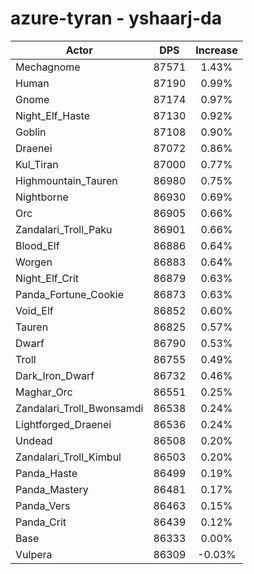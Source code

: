 # azure-tyran - yshaarj-da
| Actor | DPS | Increase |
|---|:---:|:---:|
|Mechagnome|87571|1.43%|
|Human|87190|0.99%|
|Gnome|87174|0.97%|
|Night_Elf_Haste|87130|0.92%|
|Goblin|87108|0.90%|
|Draenei|87072|0.86%|
|Kul_Tiran|87000|0.77%|
|Highmountain_Tauren|86980|0.75%|
|Nightborne|86930|0.69%|
|Orc|86905|0.66%|
|Zandalari_Troll_Paku|86901|0.66%|
|Blood_Elf|86886|0.64%|
|Worgen|86883|0.64%|
|Night_Elf_Crit|86879|0.63%|
|Panda_Fortune_Cookie|86873|0.63%|
|Void_Elf|86852|0.60%|
|Tauren|86825|0.57%|
|Dwarf|86790|0.53%|
|Troll|86755|0.49%|
|Dark_Iron_Dwarf|86732|0.46%|
|Maghar_Orc|86551|0.25%|
|Zandalari_Troll_Bwonsamdi|86538|0.24%|
|Lightforged_Draenei|86536|0.24%|
|Undead|86508|0.20%|
|Zandalari_Troll_Kimbul|86503|0.20%|
|Panda_Haste|86499|0.19%|
|Panda_Mastery|86481|0.17%|
|Panda_Vers|86463|0.15%|
|Panda_Crit|86439|0.12%|
|Base|86333|0.00%|
|Vulpera|86309|-0.03%|
